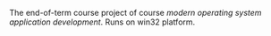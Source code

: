 The end-of-term course project of course *modern operating system application development*. Runs on win32 platform.
